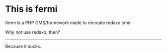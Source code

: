 This is fermi
=============

fermi is a PHP CMS/framework made to recreate redaxo cms

Why not use redaxo, then?
_________________________

Because it sucks.